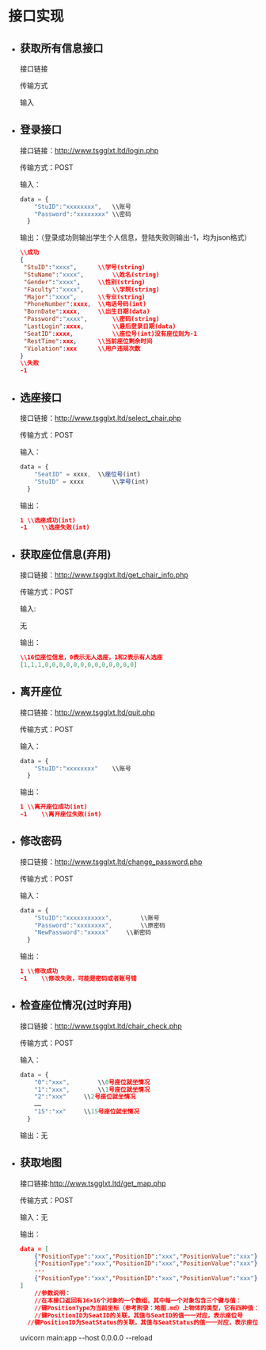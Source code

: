 # 接口实现

* ## 获取所有信息接口
  接口链接

  传输方式

  输入

* ## 登录接口

  接口链接：http://www.tsgglxt.ltd/login.php

  传输方式：POST

  输入：

  ```javascript
  data = {
      "StuID":"xxxxxxxx",	\\账号
      "Password":"xxxxxxxx"	\\密码
  	}
  ```

  输出：（登录成功则输出学生个人信息，登陆失败则输出-1，均为json格式）

  ```json
  \\成功
  {
   "StuID":"xxxx", 		\\学号(string)
   "StuName":"xxxx",		\\姓名(string)
   "Gender":"xxxx",		\\性别(string)
   "Faculty":"xxxx",		\\学院(string)
   "Major":"xxxx",		\\专业(string)
   "PhoneNumber":xxxx,	\\电话号码(int)
   "BornDate":xxxx,		\\出生日期(data)
   "Password":"xxxx",		\\密码(string)
   "LastLogin":xxxx,		\\最后登录日期(data)
   "SeatID":xxxx,			\\座位号(int)没有座位则为-1
   "RestTime":xxx,		\\当前座位剩余时间
   "Violation":xxx		\\用户违规次数
  }
  \\失败
  -1
  ```

* ## 选座接口

  接口链接：http://www.tsgglxt.ltd/select_chair.php
  
  传输方式：POST
  
  输入：
  
  ```js
  data = {
      "SeatID" = xxxx,	\\座位号(int)
      "StuID" = xxxx		\\学号(int)
  	}
  ```
  
  输出：
  
  ```json
  1	\\选座成功(int)
  -1	\\选座失败(int)
  ```

* ## 获取座位信息(弃用)

  接口链接：http://www.tsgglxt.ltd/get_chair_info.php

  传输方式：POST

  输入:

  无

  输出：

  ```json
  \\16位座位信息，0表示无人选座，1和2表示有人选座
  [1,1,1,0,0,0,0,0,0,0,0,0,0,0,0,0]
  ```

* ## 离开座位

  接口链接：http://www.tsgglxt.ltd/quit.php

  传输方式：POST

  输入：
  
  ```javascript
  data = {
      "StuID":"xxxxxxxx"	\\账号
	}
  ```

  输出：
  
  ```json
  1	\\离开座位成功(int)
  -1	\\离开座位失败(int)
  ```
  
* ## 修改密码

  接口链接：http://www.tsgglxt.ltd/change_password.php

  传输方式：POST

  输入：

  ```js
  data = {
      "StuID":"xxxxxxxxxxx",		\\账号
      "Password":"xxxxxxxx",		\\原密码
      "NewPassword":"xxxxx"		\\新密码
  	}
  ```

  输出：

  ```json
  1	\\修改成功
  -1	\\修改失败，可能是密码或者账号错
  ```

* ## 检查座位情况(过时弃用)

  接口链接：http://www.tsgglxt.ltd/chair_check.php

  传输方式：POST

  输入：

  ```js
  data = {
      "0":"xxx",		\\0号座位就坐情况
      "1":"xxx",		\\1号座位就坐情况
      "2":"xxx"		\\2号座位就坐情况
      ……
      "15":"xx"		\\15号座位就坐情况
  	}
  ```

  输出：无

* ## 获取地图

  接口链接:http://www.tsgglxt.ltd/get_map.php

  传输方式：POST

  输入：无

  输出：

  ```json
  data = [
      {"PositionType":"xxx","PositionID":"xxx","PositionValue":"xxx"},
      {"PositionType":"xxx","PositionID":"xxx","PositionValue":"xxx"},
      ···
      {"PositionType":"xxx","PositionID":"xxx","PositionValue":"xxx"}
  ]
      //参数说明：
      //在本接口返回有16×16个对象的一个数组，其中每一个对象包含三个键与值：
      //键PositionType为当前坐标（参考附录：地图.md）上物体的类型，它有四种值：GND(地面)、D(桌子)、W(窗户)、C(椅子)，当且仅当变量为C时需要对PositionID与PositionValue进行判断
      //键PositionID为SeatID的关联，其值与SeatID的值一一对应，表示座位号
  	//键PositionID为SeatStatus的关联，其值与SeatStatus的值一一对应，表示座位状态
  ```

  uvicorn main:app --host 0.0.0.0 --reload

  